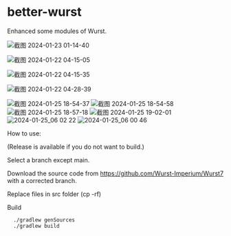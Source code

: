 # better-wurst
Enhanced some modules of Wurst.

![截图 2024-01-23 01-14-40](https://github.com/xbound/better-wurst/assets/54498130/d250f818-40af-406d-b9f9-1576f1746e37)

![截图 2024-01-22 04-15-05](https://github.com/xbound/better-wurst/assets/54498130/3aea35ea-380f-4ef4-944b-74d69481379b)

![截图 2024-01-22 04-15-35](https://github.com/xbound/better-wurst/assets/54498130/02b28b88-dd28-4ae0-9f11-77caefb50856)

![截图 2024-01-22 04-28-39](https://github.com/xbound/better-wurst/assets/54498130/9a98ff61-1dc6-4f83-99f8-d5871289dfc6)

![截图 2024-01-25 18-54-37](https://github.com/xbound/better-wurst/assets/54498130/5d242231-dc1b-4806-a1db-ef64cd1e4c8d)
![截图 2024-01-25 18-54-58](https://github.com/xbound/better-wurst/assets/54498130/32b1b1e7-915a-4e6b-9832-f08908adb10f)
![截图 2024-01-25 18-57-18](https://github.com/xbound/better-wurst/assets/54498130/2bdca89d-5967-4eaf-9198-81371110d33a)
![截图 2024-01-25 19-02-01](https://github.com/xbound/better-wurst/assets/54498130/64991f69-535d-4d45-b75a-dfb6cc0ac77c)
![2024-01-25_06 02 22](https://github.com/xbound/better-wurst/assets/54498130/eb4396bb-76cc-40d2-9336-6897e18eff96)
![2024-01-25_06 00 46](https://github.com/xbound/better-wurst/assets/54498130/d01401cd-9397-40d4-bf80-e5dbb52ffd11)


How to use:

(Release is available if you do not want to build.)

Select a branch except main.

Download the source code from https://github.com/Wurst-Imperium/Wurst7 with a corrected branch.

Replace files in src folder (cp -rf)

Build
```
  ./gradlew genSources
  ./gradlew build
```
